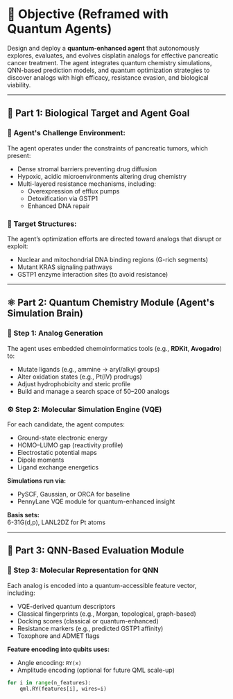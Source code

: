 # 🧠 Objective (Reframed with Quantum Agents)

Design and deploy a **quantum-enhanced agent** that autonomously explores, evaluates, and evolves cisplatin analogs for effective pancreatic cancer treatment. The agent integrates quantum chemistry simulations, QNN-based prediction models, and quantum optimization strategies to discover analogs with high efficacy, resistance evasion, and biological viability.

---

## 🧪 Part 1: Biological Target and Agent Goal

### 🎯 Agent's Challenge Environment:
The agent operates under the constraints of pancreatic tumors, which present:

- Dense stromal barriers preventing drug diffusion  
- Hypoxic, acidic microenvironments altering drug chemistry  
- Multi-layered resistance mechanisms, including:  
  - Overexpression of efflux pumps  
  - Detoxification via GSTP1  
  - Enhanced DNA repair  

### 🧬 Target Structures:
The agent’s optimization efforts are directed toward analogs that disrupt or exploit:

- Nuclear and mitochondrial DNA binding regions (G-rich segments)  
- Mutant KRAS signaling pathways  
- GSTP1 enzyme interaction sites (to avoid resistance)  

---

## ⚛️ Part 2: Quantum Chemistry Module (Agent's Simulation Brain)

### 🔧 Step 1: Analog Generation
The agent uses embedded chemoinformatics tools (e.g., **RDKit**, **Avogadro**) to:

- Mutate ligands (e.g., ammine → aryl/alkyl groups)  
- Alter oxidation states (e.g., Pt(IV) prodrugs)  
- Adjust hydrophobicity and steric profile  
- Build and manage a search space of 50–200 analogs  

### ⚙️ Step 2: Molecular Simulation Engine (VQE)

For each candidate, the agent computes:

- Ground-state electronic energy  
- HOMO–LUMO gap (reactivity profile)  
- Electrostatic potential maps  
- Dipole moments  
- Ligand exchange energetics  

**Simulations run via:**

- PySCF, Gaussian, or ORCA for baseline  
- PennyLane VQE module for quantum-enhanced insight  

**Basis sets:**  
6-31G(d,p), LANL2DZ for Pt atoms  

---

## 🧠 Part 3: QNN-Based Evaluation Module

### 🧩 Step 3: Molecular Representation for QNN
Each analog is encoded into a quantum-accessible feature vector, including:

- VQE-derived quantum descriptors  
- Classical fingerprints (e.g., Morgan, topological, graph-based)  
- Docking scores (classical or quantum-enhanced)  
- Resistance markers (e.g., predicted GSTP1 affinity)  
- Toxophore and ADMET flags  

**Feature encoding into qubits uses:**

- Angle encoding: `RY(x)`  
- Amplitude encoding (optional for future QML scale-up)  

```python
for i in range(n_features):
    qml.RY(features[i], wires=i)
